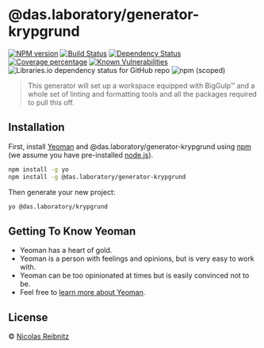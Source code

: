 # @das.laboratory/generator-krypgrund

[![NPM version][npm-image]][npm-url] [![Build Status][travis-image]][travis-url] [![Dependency Status][daviddm-image]][daviddm-url] [![Coverage percentage][coveralls-image]][coveralls-url] [![Known Vulnerabilities](https://snyk.io/test/github/DasLaboratory/generator-krypgrund/badge.svg)](https://snyk.io/test/github/DasLaboratory/generator-krypgrund) ![Libraries.io dependency status for GitHub repo](https://img.shields.io/librariesio/github/DasLaboratory/generator-krypgrund) ![npm (scoped)](https://img.shields.io/npm/v/@das.laboratory/generator-krypgrund)

> This generator will set up a workspace equipped with BigGulp™ and a whole set of linting and formatting tools and all the packages required to pull this off.

## Installation

First, install [Yeoman](http://yeoman.io) and @das.laboratory/generator-krypgrund using [npm](https://www.npmjs.com/) (we assume you have pre-installed [node.js](https://nodejs.org/)).

```bash
npm install -g yo
npm install -g @das.laboratory/generator-krypgrund
```

Then generate your new project:

```bash
yo @das.laboratory/krypgrund
```

## Getting To Know Yeoman

-   Yeoman has a heart of gold.
-   Yeoman is a person with feelings and opinions, but is very easy to work with.
-   Yeoman can be too opinionated at times but is easily convinced not to be.
-   Feel free to [learn more about Yeoman](http://yeoman.io/).

## License

© [Nicolas Reibnitz](https://daslaboratory.com)

[npm-image]: https://badge.fury.io/js/%40das.laboratory%2Fgenerator-krypgrund.svg
[npm-url]: https://www.npmjs.com/package/@das.laboratory/generator-krypgrund
[travis-image]: https://app.travis-ci.com/DasLaboratory/generator-krypgrund.svg?token=BnnzuzzfzNLziSeX8ygq&branch=main
[travis-url]: https://app.travis-ci.com/github/DasLaboratory/generator-krypgrund
[daviddm-image]: https://status.david-dm.org/gh/DasLaboratory/generator-krypgrund.svg?theme=shields.io
[daviddm-url]: https://david-dm.org/DasLaboratory/generator-krypgrund
[coveralls-image]: https://coveralls.io/repos/github/DasLaboratory/generator-krypgrund/badge.svg?branch=main
[coveralls-url]: https://coveralls.io/github/DasLaboratory/generator-krypgrund?branch=main
